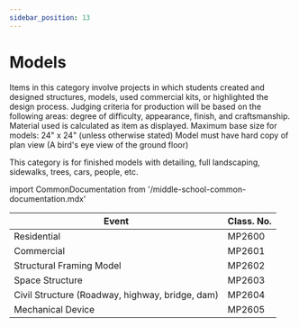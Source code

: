 ```yaml
---
sidebar_position: 13
---
```


# Models

Items in this category involve projects in which students created and designed structures, models, used commercial kits, or highlighted the design process. Judging criteria for production will be based on the following areas: degree of difficulty, appearance, finish, and craftsmanship. Material used is calculated as item as displayed. Maximum base size for models: 24" x 24" (unless otherwise stated) Model must have hard copy of plan view (A bird's eye view of the ground floor)

This category is for finished models with detailing, full landscaping, sidewalks, trees, cars, people, etc.

import CommonDocumentation from '/middle-school-common-documentation.mdx'

<CommonDocumentation />

| Event                                           | Class. No. |
| ----------------------------------------------- | ---------- |
| Residential                                     | MP2600     |
| Commercial                                      | MP2601     |
| Structural Framing Model                        | MP2602     |
| Space Structure                                 | MP2603     |
| Civil Structure (Roadway, highway, bridge, dam) | MP2604     |
| Mechanical Device                               | MP2605     |
